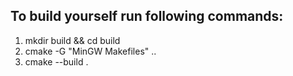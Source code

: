 ## To build yourself run following commands:
1. mkdir build && cd build
2. cmake -G "MinGW Makefiles" ..
3. cmake --build .

